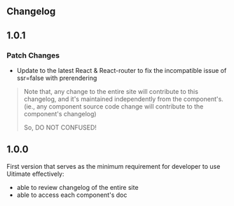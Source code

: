 ## Changelog

## 1.0.1

### Patch Changes

- Update to the latest React & React-router to fix the incompatible issue of ssr=false with prerendering

> Note that, any change to the entire site will contribute to this changelog, and it's maintained independently from the component's.
> (ie., any component source code change will contribute to the component's changelog)
>
> So, DO NOT CONFUSED!

## 1.0.0

First version that serves as the minimum requirement for developer to use Uitimate effectively:

- able to review changelog of the entire site
- able to access each component's doc
